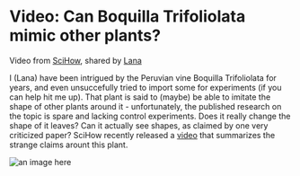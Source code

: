 # Video: Can Boquilla Trifoliolata mimic other plants?
Video from [SciHow](https://www.youtube.com/@SciShow), shared by [Lana](https://mstdn.science/@lana)

I (Lana) have been intrigued by the Peruvian vine Boquilla Trifoliolata for years, and even unsuccefully tried to import some for experiments (if you can help hit me up).
That plant is said to (maybe) be able to imitate the shape of other plants around it - unfortunately, the published research on the topic is spare and lacking control experiments.
Does it really change the shape of it leaves? Can it actually see shapes, as claimed by one very criticized paper?
SciHow recently released a [video](https://www.youtube.com/watch?v=5UWWsYw9fH0&t) that summarizes the strange claims arount this plant.

![an image here](images/boquilla_still.png)
